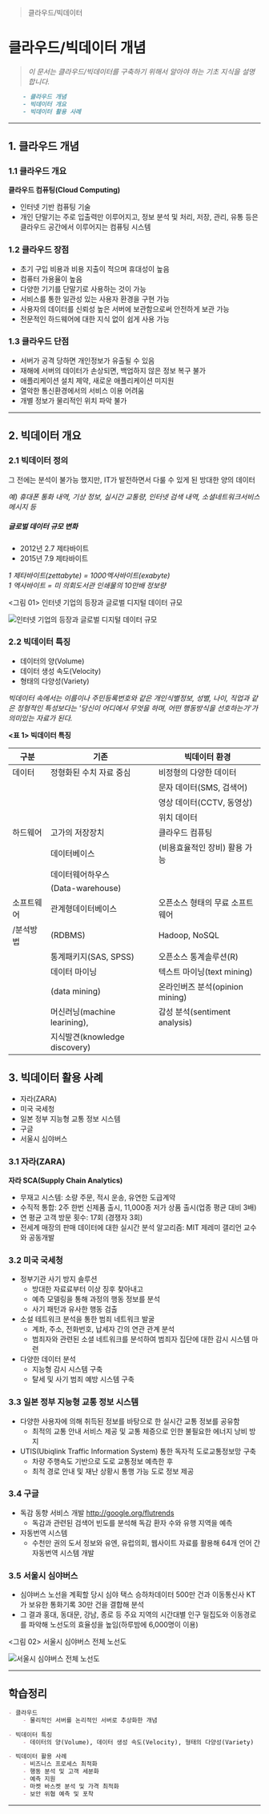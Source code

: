 > 클라우드/빅데이터

# 클라우드/빅데이터 개념


> *이 문서는 클라우드/빅데이터를 구축하기 위해서 알아야 하는 기초 지식을 설명합니다.<br>*

````markdown
    - 클라우드 개념
    - 빅데이터 개요
    - 빅데이터 활용 사례
````
---

## 1. 클라우드 개념

### 1.1 클라우드 개요

**클라우드 컴퓨팅(Cloud Computing)**

- 인터넷 기반 컴퓨팅 기술
- 개인 단말기는 주로 입출력만 이루어지고, 정보 분석 및 처리, 저장, 관리, 유통 등은 클라우드 공간에서 이루어지는 컴퓨팅 시스템

  

### 1.2 클라우드 장점

- 초기 구입 비용과 비용 지출이 적으며 휴대성이 높음
- 컴퓨터 가용율이 높음
- 다양한 기기를 단말기로 사용하는 것이 가능
- 서비스를 통한 일관성 있는 사용자 환경을 구현 가능
- 사용자의 데이터를 신뢰성 높은 서버에 보관함으로써 안전하게 보관 가능
- 전문적인 하드웨어에 대한 지식 없이 쉽게 사용 가능


### 1.3 클라우드 단점

- 서버가 공격 당하면 개인정보가 유출될 수 있음
- 재해에 서버의 데이터가 손상되면, 백업하지 않은 정보 복구 불가
- 애플리케이션 설치 제약, 새로운 애플리케이션 미지원
- 열악한 통신환경에서의 서비스 이용 어려움
- 개별 정보가 물리적인 위치 파악 불가

---

## 2. 빅데이터 개요

### 2.1 빅데이터 정의

그 전에는 분석이 불가능 했지만, IT가 발전하면서 다룰 수 있게 된 방대한 양의 데이터

 *예) 휴대폰 통화 내역, 기상 정보, 실시간 교통량, 인터넷 검색 내역, 소셜네트워크서비스 메시지 등*


##### 글로벌 데이터 규모 변화

- 2012년 2.7 제타바이트
- 2015년 7.9 제타바이트

 *1 제타바이트(zettabyte) = 1000엑사바이트(exabyte)*<br>
 *1 엑사바이트 = 미 의회도서관 인쇄물의 10만배 정보량*


<그림 01> 인터넷 기업의 등장과 글로벌 디지털 데이터 규모

![인터넷 기업의 등장과 글로벌 디지털 데이터 규모](../img/fig01-인터넷기업등장과글로벌디지털데이터규모.jpg)


### 2.2 빅데이터 특징

- 데이터의 양(Volume)
- 데이터 생성 속도(Velocity)
- 형태의 다양성(Variety)

*빅데이터 속에서는 이름이나 주민등록번호와 같은 개인식별정보, 성별, 나이, 직업과 같은 정형적인 특성보다는*
*'당신이 어디에서 무엇을 하며, 어떤 행동방식을 선호하는가'가 의미있는 자료가 된다.*


**<표 1> 빅데이터 특징**

|구분|기존|빅데이터 환경|
|---|---|---|
|데이터|정형화된 수치 자료 중심|비정형의 다양한 데이터|
|||문자 데이터(SMS, 검색어)|
|||영상 데이터(CCTV, 동영상)|
|||위치 데이터|
|하드웨어|고가의 저장장치|클라우드 컴퓨팅|
||데이터베이스|(비용효율적인 장비) 활용 가능|
||데이터웨어하우스||
||(Data-warehouse)||
|소프트웨어|관계형데이터베이스|오픈소스 형태의 무료 소프트웨어|
|/분석방법|(RDBMS)|Hadoop, NoSQL|
||통계패키지(SAS, SPSS)|오픈소스 통계솔루션(R)|
||데이터 마이닝|텍스트 마이닝(text mining)|
||(data mining)|온라인버즈 분석(opinion mining)|
||머신러닝(machine learining),|감성 분석(sentiment analysis)|
||지식발견(knowledge discovery)||



## 3. 빅데이터 활용 사례

- 자라(ZARA)
- 미국 국세청
- 일본 정부 지능형 교통 정보 시스템
- 구글
- 서울시 심야버스


### 3.1 자라(ZARA)

**자라 SCA(Supply Chain Analytics)**

- 무재고 시스템: 소량 주문, 적시 운송, 유연한 도급계약
- 수직적 통합: 2주 한번 신제품 출시, 11,000종 저가 상품 출시(업종 평균 대비 3배)
- 연 평균 고객 방문 횟수: 17회 (경쟁자 3회)
- 전세계 매장의 판매 데이터에 대한 실시간 분석 알고리즘: MIT 제레미 갤리언 교수와 공동개발

### 3.2 미국 국세청

- 정부기관 사기 방지 솔루션
    - 방대한 자료료부터 이상 징후 찾아내고
    - 예측 모델링을 통해 과정의 행동 정보를 분석
    - 사기 패턴과 유사한 행동 검출
- 소설 테트워크 분석을 통한 범죄 네트워크 발굴
    - 계좌, 주소, 전화번호, 납세자 간의 연관 관계 분석
    - 범죄자와 관련된 소셜 네트워크를 분석하여 범죄자 집단에 대한 감시 시스템 마련
- 다양한 데이터 분석
    - 지능형 감시 시스템 구축
    - 탈세 및 사기 범죄 예방 시스템 구축

     
### 3.3 일본 정부 지능형 교통 정보 시스템

- 다양한 사용자에 의해 취득된 정보를 바탕으로 한 실시간 교통 정보를 공유함
    - 최적의 교통 안내 서비스 제공 및 교통 체증으로 인한 불필요한 에너지 낭비 방지
- UTIS(Ubiqlink Traffic Information System) 통한 독자적 도로교통정보망 구축
    - 차량 주행속도 기반으로 도로 교통정보 예측한 후
    - 최적 경로 안내 및 재난 상황시 통행 가능 도로 정보 제공

### 3.4 구글

- 독감 동향 서비스 개발  <http://google.org/flutrends>
    - 독감과 관련된 검색어 빈도를 분석해 독감 환자 수와 유행 지역을 예측
- 자동번역 시스템
    - 수천만 권의 도서 정보와 유엔, 유럽의회, 웹사이트 자료를 활용해 64개 언어 간 자동번역 시스템 개발

### 3.5 서울시 심야버스

- 심야버스 노선을 계획할 당시 심야 택스 승하차데이터 500만 건과 이동통신사 KT가 보유한 통화기록 30만 건을 결합해 분석
- 그 결과 홍대, 동대문, 강남, 종로 등 주요 지역의 시간대별 인구 밀집도와 이동경로를 파악해 노선도의 효율성을 높임(하루밤에 6,000명이 이용)

<그림 02> 서울시 심야버스 전체 노선도

![서울시 심야버스 전체 노선도](../img/fig02-서울시심야버스.jpg)



---
## 학습정리


````markdown
- 클라우드
    - 물리적인 서버를 논리적인 서버로 추상화한 개념

- 빅데이터 특징
    - 데이터의 양(Volume), 데이터 생성 속도(Velocity), 형태의 다양성(Variety)

- 빅데이터 활용 사례
    - 비즈니스 프로세스 최적화
    - 행동 분석 및 고객 세분화
    - 예측 지원
    - 마켓 바스켓 분석 및 가격 최적화
    - 보안 위협 예측 및 포착
````
---







